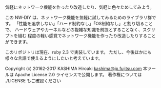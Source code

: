 気軽にネットワーク機能を作ったり改造したり、気軽に色々ためしてみよう。

この NW-DIY は、ネットワーク機能を気軽に試してみるためのライブラリ群です。
「性能を追求しない」「ハード制約なし」「OS制約なし」と割り切ることで、
ハードウェアやカーネルなどの複雑な知識を前提とすることなく、スクリプトを組む
程度の軽い感覚でネットワーク機能を作ったり改造したりすることができます。

このリポジトリは現在、ruby 2.3 で実装しています。
ただし、今後ほかにも様々な言語で使えるようにしたいと考えています。

Copyright (c) 20162-2017 KASHIMA Hiroaki <kashima@jp.fujitsu.com>
本ツールは Apache License 2.0 ライセンスで公開します。
著作権については ./LICENSE もご確認ください
